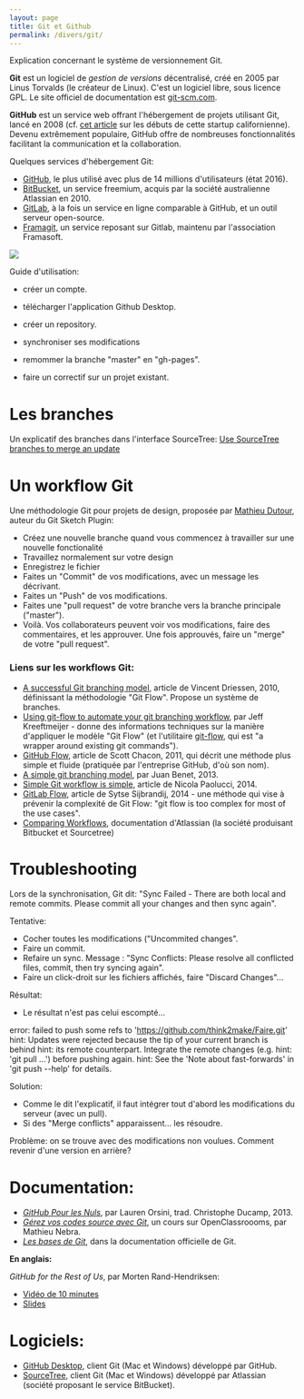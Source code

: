 ```yaml
---
layout: page
title: Git et Github
permalink: /divers/git/
---
```


Explication concernant le système de versionnement Git.

**Git** est un logiciel de *gestion de versions* décentralisé, créé en 2005 par Linus Torvalds (le créateur de Linux). C'est un logiciel libre, sous licence GPL. Le site officiel de documentation est [git-scm.com](https://git-scm.com).

**GitHub** est un service web offrant l'hébergement de projets utilisant Git, lancé en 2008 (cf. [cet article](http://tom.preston-werner.com/2011/03/29/ten-lessons-from-githubs-first-year.html) sur les débuts de cette startup californienne). Devenu extrêmement populaire, GitHub offre de nombreuses fonctionnalités facilitant la communication et la collaboration. 

Quelques services d'hébergement Git: 

* [GitHub](https://github.com/), le plus utilisé avec plus de 14 millions d'utilisateurs (état 2016). 
* [BitBucket](https://bitbucket.org), un service freemium, acquis par la société australienne Atlassian en 2010.
* [GitLab](https://about.gitlab.com/gitlab-com/), à la fois un service en ligne comparable à GitHub, et un outil serveur open-source.
* [Framagit](https://framagit.org), un service reposant sur Gitlab, maintenu par l'association Framasoft.

![](/cours-divers/img/Strip-Bon-daccord-650-final.jpg)

Guide d'utilisation:

- créer un compte.

- télécharger l'application Github Desktop.

- créer un repository.

- synchroniser ses modifications

- remommer la branche "master" en "gh-pages".

- faire un correctif sur un projet existant.

Les branches
===

Un explicatif des branches dans l'interface SourceTree: [Use SourceTree branches to merge an update](https://confluence.atlassian.com/bitbucket/use-sourcetree-branches-to-merge-an-update-732268925.html)

Un workflow Git
===

Une méthodologie Git pour projets de design, proposée par [Mathieu Dutour](https://mathieudutour.github.io/git-sketch-plugin/), auteur du Git Sketch Plugin:

* Créez une nouvelle branche quand vous commencez à travailler sur une nouvelle fonctionalité
* Travaillez normalement sur votre design
* Enregistrez le fichier
* Faites un "Commit" de vos modifications, avec un message les décrivant.
* Faites un "Push" de vos modifications.
* Faites une "pull request" de votre branche vers la branche principale ("master").
* Voilà. Vos collaborateurs peuvent voir vos modifications, faire des commentaires, et les approuver. Une fois approuvés, faire un "merge" de votre "pull request".

<h3>Liens sur les workflows Git:</h3>

* [A successful Git branching model](http://nvie.com/posts/a-successful-git-branching-model/), article de Vincent Driessen, 2010, définissant la méthodologie "Git Flow". Propose un système de branches.
* [Using git-flow to automate your git branching workflow](http://jeffkreeftmeijer.com/2010/why-arent-you-using-git-flow/), par Jeff Kreeftmeijer - donne des informations techniques sur la manière d'appliquer le modèle "Git Flow" (et l'utilitaire [git-flow](https://github.com/nvie/gitflow), qui est "a wrapper around existing git commands").
* [GitHub Flow](http://scottchacon.com/2011/08/31/github-flow.html), article de  Scott Chacon, 2011, qui décrit une méthode plus simple et fluide (pratiquée par l'entreprise GitHub, d'où son nom).
* [A simple git branching model](https://gist.github.com/jbenet/ee6c9ac48068889b0912), par Juan Benet, 2013.
* [Simple Git workflow is simple](http://blogs.atlassian.com/2014/01/simple-git-workflow-simple/), article de Nicola Paolucci, 2014.
* [GitLab Flow](https://about.gitlab.com/2014/09/29/gitlab-flow/), article de Sytse Sijbrandij, 2014 - une méthode qui vise à prévenir la complexité de Git Flow: "git flow is too complex for most of the use cases".
* [Comparing Workflows](https://www.atlassian.com/git/tutorials/comparing-workflows), documentation d'Atlassian (la société produisant Bitbucket et Sourcetree)

Troubleshooting
===

Lors de la synchronisation, Git dit: "Sync Failed - There are both local and remote commits. Please commit all your changes and then sync again".

Tentative: 
- Cocher toutes les modifications ("Uncommited changes".
- Faire un commit.
- Refaire un sync. Message : "Sync Conflicts: Please resolve all conflicted files, commit, then try syncing again".
- Faire un click-droit sur les fichiers affichés, faire "Discard Changes"...

Résultat: 
- Le résultat n'est pas celui escompté...

error: failed to push some refs to 'https://github.com/think2make/Faire.git'
hint: Updates were rejected because the tip of your current branch is behind
hint: its remote counterpart. Integrate the remote changes (e.g.
hint: 'git pull ...') before pushing again.
hint: See the 'Note about fast-forwards' in 'git push --help' for details.

Solution: 
- Comme le dit l'explicatif, il faut intégrer tout d'abord les modifications du serveur (avec un pull).
- Si des "Merge conflicts" apparaissent... les résoudre.

Problème: on se trouve avec des modifications non voulues. Comment revenir d'une version en arrière?





Documentation:
===

- *[GitHub Pour les Nuls](http://christopheducamp.com/2013/12/15/github-pour-nuls-partie-1/)*, par Lauren Orsini, trad. Christophe Ducamp, 2013.
- *[Gérez vos codes source avec Git](https://openclassrooms.com/courses/gerez-vos-codes-source-avec-git)*, un cours sur OpenClassroooms, par Mathieu Nebra.
- *[Les bases de Git](https://git-scm.com/book/fr/v1/Les-bases-de-Git)*, dans la documentation officielle de Git.

**En anglais:**

*GitHub for the Rest of Us*, par Morten Rand-Hendriksen:  

- [Vidéo de 10 minutes](https://wordpress.tv/2015/12/13/morten-rand-hendriksen-github-for-the-rest-of-us/)
- [Slides](https://mor10.com/github-wcus/)

Logiciels:
===

- [GitHub Desktop](https://desktop.github.com/), client Git (Mac et Windows) développé par GitHub.
- [SourceTree](https://www.sourcetreeapp.com/), client Git (Mac et Windows) développé par Atlassian (société proposant le service BitBucket).
